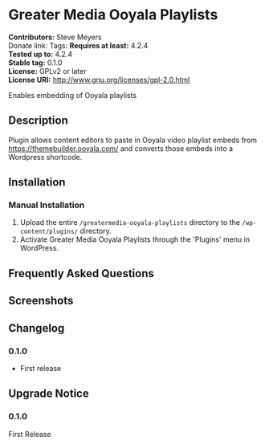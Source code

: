 # Greater Media Ooyala Playlists #
**Contributors:**      Steve Meyers  
Donate link:
Tags:
**Requires at least:** 4.2.4  
**Tested up to:**      4.2.4  
**Stable tag:**        0.1.0  
**License:**           GPLv2 or later  
**License URI:**       http://www.gnu.org/licenses/gpl-2.0.html  

Enables embedding of Ooyala playlists

## Description ##

Plugin allows content editors to paste in Ooyala video playlist embeds from https://themebuilder.ooyala.com/ and converts those embeds into a Wordpress shortcode.

## Installation ##

### Manual Installation ###

1. Upload the entire `/greatermedia-ooyala-playlists` directory to the `/wp-content/plugins/` directory.
2. Activate Greater Media Ooyala Playlists through the 'Plugins' menu in WordPress.

## Frequently Asked Questions ##


## Screenshots ##


## Changelog ##

### 0.1.0 ###
* First release

## Upgrade Notice ##

### 0.1.0 ###
First Release
